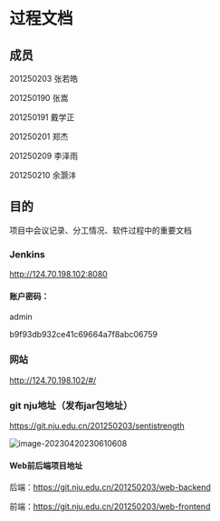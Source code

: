 # 过程文档

## 成员

201250203 张若皓

201250190 张嵩

201250191 戴学正

201250201 郑杰

201250209 李泽雨

201250210 余灏沣

## 目的

项目中会议记录、分工情况、软件过程中的重要文档

### Jenkins

http://124.70.198.102:8080

#### 账户密码：

admin

b9f93db932ce41c69664a7f8abc06759

### 网站

http://124.70.198.102/#/

### git nju地址（发布jar包地址）

https://git.nju.edu.cn/201250203/sentistrength

![image-20230420230610608](https://typora-tes.oss-cn-shanghai.aliyuncs.com/picgo/image-20230420230610608-20230420230915678.png)

#### Web前后端项目地址

后端：https://git.nju.edu.cn/201250203/web-backend

前端：https://git.nju.edu.cn/201250203/web-frontend
